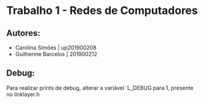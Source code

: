 # Trabalho 1 - Redes de Computadores
## Autores:
- Carolina Simões    | up201900208
- Guilherme Barcelos | 201900212


## Debug:
Para realizar prints de debug, alterar a variável `L_DEBUG para 1, presente no linklayer.h

